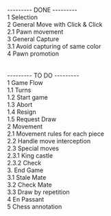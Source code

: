 --------- DONE ---------</br>
1 Selection</br>
2 General Move with Click & Click</br>
2.1 Pawn movement</br>
3 General Capture</br>
3.1 Avoid capturing of same color</br>
4 Pawn promotion</br>
</br>
</br>
--------- TO DO ---------</br>
1 Game Flow</br>
1.1 Turns</br>
1.2 Start game</br>
1.3 Abort</br>
1.4 Resign</br>
1.5 Request Draw</br>
2 Movement</br>
2.1 Movement rules for each piece</br>
2.2 Handle move interception</br>
2.3 Special moves</br>
2.3.1 King castle</br>
2.3.2 Check</br>
3. End Game</br>
3.1 Stale Mate</br>
3.2 Check Mate</br>
3.3 Draw by repetition</br>
4 En Passant</br>
5 Chess annotation</br>
